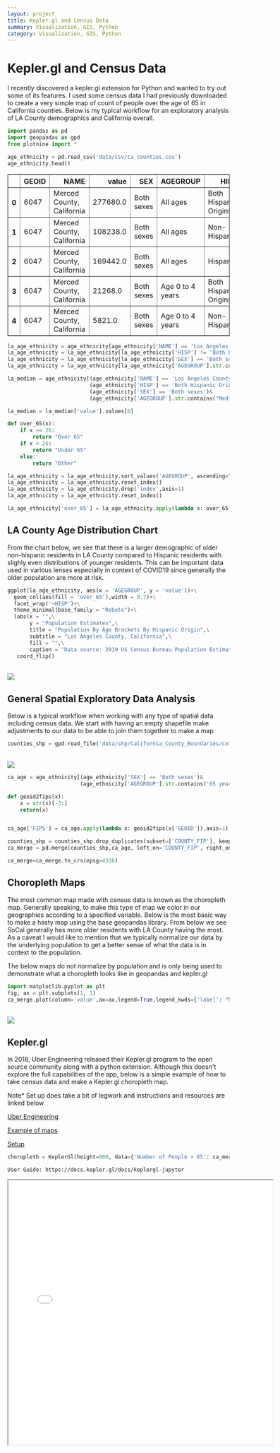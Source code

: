 ```yaml
---
layout: project
title: Kepler.gl and Census Data
summary: Visualization, GIS, Python
category: Visualization, GIS, Python
---
```


# Kepler.gl and Census Data

I recently discovered a kepler.gl extension for Python and wanted to try out some of its features. I used some census data I had previously downloaded to create a very simple map of count of people over the age of 65 in California counties. Below is my typical workflow for an exploratory analysis of LA County demographics and California overall.


```python
import pandas as pd
import geopandas as gpd
from plotnine import *
```


```python
age_ethnicity = pd.read_csv('data/csv/ca_counties.csv')
age_ethnicity.head()
```




<div>
<style scoped>
    .dataframe tbody tr th:only-of-type {
        vertical-align: middle;
    }

    .dataframe tbody tr th {
        vertical-align: top;
    }

    .dataframe thead th {
        text-align: right;
    }
</style>
<table border="1" class="dataframe">
  <thead>
    <tr style="text-align: right;">
      <th></th>
      <th>GEOID</th>
      <th>NAME</th>
      <th>value</th>
      <th>SEX</th>
      <th>AGEGROUP</th>
      <th>HISP</th>
    </tr>
  </thead>
  <tbody>
    <tr>
      <th>0</th>
      <td>6047</td>
      <td>Merced County, California</td>
      <td>277680.0</td>
      <td>Both sexes</td>
      <td>All ages</td>
      <td>Both Hispanic Origins</td>
    </tr>
    <tr>
      <th>1</th>
      <td>6047</td>
      <td>Merced County, California</td>
      <td>108238.0</td>
      <td>Both sexes</td>
      <td>All ages</td>
      <td>Non-Hispanic</td>
    </tr>
    <tr>
      <th>2</th>
      <td>6047</td>
      <td>Merced County, California</td>
      <td>169442.0</td>
      <td>Both sexes</td>
      <td>All ages</td>
      <td>Hispanic</td>
    </tr>
    <tr>
      <th>3</th>
      <td>6047</td>
      <td>Merced County, California</td>
      <td>21268.0</td>
      <td>Both sexes</td>
      <td>Age 0 to 4 years</td>
      <td>Both Hispanic Origins</td>
    </tr>
    <tr>
      <th>4</th>
      <td>6047</td>
      <td>Merced County, California</td>
      <td>5821.0</td>
      <td>Both sexes</td>
      <td>Age 0 to 4 years</td>
      <td>Non-Hispanic</td>
    </tr>
  </tbody>
</table>
</div>




```python
la_age_ethnicity = age_ethnicity[age_ethnicity['NAME'] == 'Los Angeles County, California']
la_age_ethnicity = la_age_ethnicity[la_age_ethnicity['HISP'] != 'Both Hispanic Origins']
la_age_ethnicity = la_age_ethnicity[la_age_ethnicity['SEX'] == 'Both sexes']
la_age_ethnicity = la_age_ethnicity[la_age_ethnicity['AGEGROUP'].str.contains("^Age", na=False)]
```


```python
la_median = age_ethnicity[(age_ethnicity['NAME'] == 'Los Angeles County, California')&
                          (age_ethnicity['HISP'] == 'Both Hispanic Origins')&
                          (age_ethnicity['SEX'] == 'Both sexes')&
                          (age_ethnicity['AGEGROUP'].str.contains("Median", na=False))]

la_median = la_median['value'].values[0]
```


```python
def over_65(x):
    if x >= 26:
        return "Over 65"
    if x < 26:
        return "Under 65"
    else:
        return "Other"

la_age_ethnicity = la_age_ethnicity.sort_values('AGEGROUP', ascending=True)
la_age_ethnicity = la_age_ethnicity.reset_index()
la_age_ethnicity = la_age_ethnicity.drop('index',axis=1)
la_age_ethnicity = la_age_ethnicity.reset_index()

la_age_ethnicity['over_65'] = la_age_ethnicity.apply(lambda x: over_65(x['index']),axis=1)
```

## LA County Age Distribution Chart

From the chart below, we see that there is a larger demographic of older non-hispanic residents in LA County compared to Hispanic residents with slighly even distributions of younger residents. This can be important data used in various lenses especially in context of COVID19 since generally the older population are more at risk.


```python
ggplot(la_age_ethnicity, aes(x = 'AGEGROUP', y = 'value'))+\
  geom_col(aes(fill = 'over_65'),width = 0.7)+\
  facet_wrap('~HISP')+\
  theme_minimal(base_family = "Roboto")+\
  labs(x = "",\
       y = "Population Estimates",\
       title = "Population By Age Brackets By Hispanic Origin",\
       subtitle = "Los Angeles County, California",\
       fill = "",\
       caption = "Data source: 2019 US Census Bureau Population Estimates")+\
   coord_flip()
```

<br/><img src='/images/age_dist.png'>


## General Spatial Exploratory Data Analysis

Below is a typical workflow when working with any type of spatial data including census data. We start with having an empty shapefile make adjustments to our data to be able to join them together to make a map


```python
counties_shp = gpd.read_file('data/shp/California_County_Boundaries/cnty19_1.shp')
```

<br/><img src='/images/ca.png'>


```python
ca_age = age_ethnicity[(age_ethnicity['SEX'] == 'Both sexes')&
                       (age_ethnicity['AGEGROUP'].str.contains('65 years and over', na=False))]

def geoid2fips(x):
    x = str(x)[-3:]
    return(x)


ca_age['FIPS'] = ca_age.apply(lambda x: geoid2fips(x['GEOID']),axis=1)
```


```python
counties_shp = counties_shp.drop_duplicates(subset=['COUNTY_FIP'], keep='first')
ca_merge = pd.merge(counties_shp,ca_age, left_on='COUNTY_FIP', right_on='FIPS')
```


```python
ca_merge=ca_merge.to_crs(epsg=4326)
```  
    

## Choropleth Maps

The most common map made with census data is known as the choropleth map. Generally speaking, to make this type of map we color in our geographies according to a specified variable. Below is the most basic way to make a hasty map using the base geopandas library. From below we see SoCal generally has more older residents with LA County having the most. As a caveat I would like to mention that we typically normalize our data by the underlying population to get a better sense of what the data is in context to the population. 

The below maps do not normalize by population and is only being used to demonstrate what a choropleth looks like in geopandas and kepler.gl 


```python
import matplotlib.pyplot as plt
fig, ax = plt.subplots(1, 1)
ca_merge.plot(column='value',ax=ax,legend=True,legend_kwds={'label': "Number of People > 65",'orientation': "horizontal"})
```

<br/><img src='/images/choropleth.png'>


## Kepler.gl

In 2018, Uber Engineering released their Kepler.gl program to the open source community along with a python extension. Although this doesn't explore the full capabilities of the app, below is a simple example of how to take census data and make a Kepler.gl choropleth map. 

Note* Set up does take a bit of legwork and instructions and resources are linked below

[Uber Engineering](https://eng.uber.com/keplergl/)

[Example of maps](https://kepler.gl/)

[Setup](https://docs.kepler.gl/docs/keplergl-jupyter)


```python
choropleth = KeplerGl(height=800, data={'Number of People > 65': ca_merge.to_json()}, config=config)
```

    User Guide: https://docs.kepler.gl/docs/keplergl-jupyter
    


<div align="center">
<iframe
    width="600"
    height="600"
    src="../files/over_65_choropleth.html"
    src="https://flapjackstan.github.io/files/over_65_choropleth.html"
    frameborder="1px"
    allowfullscreen
></iframe>
</div>

